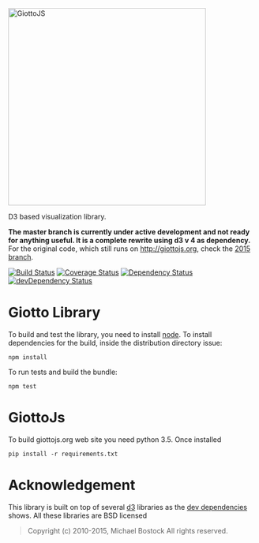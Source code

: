 <a href="http://giottojs.org">
<img src="https://assets.quantmind.com/giotto/giotto-banner.svg" width="400px" alt="GiottoJS">
</a>

D3 based visualization library.

**The master branch is currently under active development and not ready for anything useful. It is a complete rewrite using d3 v 4 as dependency.** For the original code, which still runs on http://giottojs.org, check the [2015 branch](https://github.com/quantmind/giotto/tree/2015).

[![Build Status](https://travis-ci.org/quantmind/giotto.svg?branch=master)](https://travis-ci.org/quantmind/giotto)
[![Coverage Status](https://img.shields.io/coveralls/quantmind/giotto.svg)](https://coveralls.io/r/quantmind/giotto?branch=master)
[![Dependency Status](https://david-dm.org/quantmind/giotto.svg)](https://david-dm.org/quantmind/giotto)
[![devDependency Status](https://david-dm.org/quantmind/giotto/dev-status.svg)](https://david-dm.org/quantmind/giotto#info=devDependencies)

# Giotto Library

To build and test the library, you need to install [node](https://nodejs.org/).
To install dependencies for the build, inside the distribution directory issue:
```
npm install
```
To run tests and build the bundle:
```
npm test
```

# GiottoJs

To build giottojs.org web site you need python 3.5. Once installed
```
pip install -r requirements.txt
```

# Acknowledgement

This library is built on top of several [d3](https://github.com/d3) libraries
as the [dev dependencies](https://david-dm.org/quantmind/giotto#info=devDependencies)
shows. All these libraries are BSD licensed

> Copyright (c) 2010-2015, Michael Bostock
> All rights reserved.

